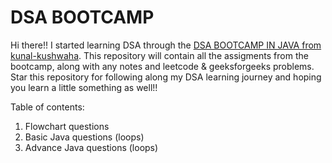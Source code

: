 # DSA BOOTCAMP

Hi there!! 
I started learning DSA through the <a href="https://github.com/kunal-kushwaha/DSA-Bootcamp-Java">DSA BOOTCAMP IN JAVA from kunal-kushwaha</a>.
This repository will contain all the assigments from the bootcamp, along with any notes and leetcode & geeksforgeeks problems.
Star this repository for following along my DSA learning journey and hoping you learn a little something as well!!

Table of contents: 
1. Flowchart questions
2. Basic Java questions (loops) 
3. Advance Java questions (loops)
